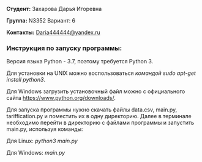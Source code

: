 **Студент:** Захарова Дарья Игоревна

**Группа:** N3352 Вариант: 6

**Контакты:** Daria444444@yandex.ru

### **Инструкция по запуску программы**:

Версия языка Python - 3.7, поэтому требуется Python 3.
 
Для установки на UNIX можно воспользоваться *командой sudo apt-get install python3*. 
 
Для Windows загрузить установочный файл можно с официального сайта https://www.python.org/downloads/.


Для запуска программы нужно скачать файлы data.csv, main.py, tariffication.py и поместить их в одну директорию. 
Далее в терминале необходимо перейти в директорию с файлами программы и запустить main.py, используя команды:

Для Linux:   *python3 main.py*

Для Windows:   *main.py*

 
